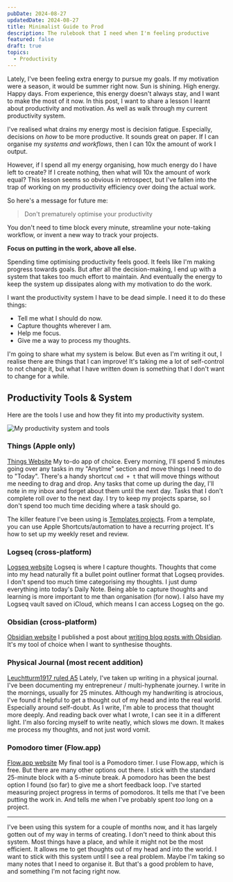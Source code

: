 ```yaml
---
pubDate: 2024-08-27
updatedDate: 2024-08-27
title: Minimalist Guide to Prod
description: The rulebook that I need when I'm feeling productive
featured: false
draft: true
topics:
  - Productivity
---
```

Lately, I've been feeling extra energy to pursue my goals. If my motivation were a season, it would be summer right now. Sun is shining. High energy. Happy days. From experience, this energy doesn't always stay, and I want to make the most of it now. In this post, I want to share a lesson I learnt about productivity and motivation. As well as walk through my current productivity system.

I've realised what drains my energy most is decision fatigue. Especially, decisions on *how* to be more productive. It sounds great on paper. If I can organise my *systems and workflows*, then I can 10x the amount of work I output.

However, if I spend all my energy organising, how much energy do I have left to create? If I create nothing, then what will 10x the amount of work equal? This lesson seems so obvious in retrospect, but I've fallen into the trap of working on my productivity efficiency over doing the actual work.

So here's a message for future me:

> Don't prematurely optimise your productivity

You don't need to time block every minute, streamline your note-taking workflow, or invent a new way to track your projects.

**Focus on putting in the work, above all else.**

Spending time optimising productivity feels good. It feels like I'm making progress towards goals. But after all the decision-making, I end up with a system that takes too much effort to maintain. And eventually the energy to keep the system up dissipates along with my motivation to do the work.

I want the productivity system I have to be dead simple. I need it to do these things:

- Tell me what I should do now.
- Capture thoughts wherever I am.
- Help me focus.
- Give me a way to process my thoughts.

I'm going to share what my system is below. But even as I'm writing it out, I realise there are things that I can improve! It's taking me a lot of self-control to not change it, but what I have written down is something that I don't want to change for a while.
## Productivity Tools & System
Here are the tools I use and how they fit into my productivity system.

![My productivity system and tools](https://res.cloudinary.com/jonathan-yeong/image/upload/v1724762063/unsigned_obsidian_uploads/gsxcno9967gmctdj5twv.png)


### Things (Apple only)
[Things Website](https://culturedcode.com/things/)
My to-do app of choice. Every morning, I'll spend 5 minutes going over any tasks in my "Anytime" section and move things I need to do to "Today". There's a handy shortcut `cmd + t` that will move things without me needing to drag and drop. Any tasks that come up during the day, I'll note in my inbox and forget about them until the next day. Tasks that I don't complete roll over to the next day. I try to keep my projects sparse, so I don't spend too much time deciding where a task should go.

The killer feature I've been using is [Templates projects](https://culturedcode.com/things/support/articles/2693493/). From a template, you can use Apple Shortcuts/automation to have a recurring project. It's how to set up my weekly reset and review.

### Logseq (cross-platform)
[Logseq website](https://logseq.com/)
Logseq is where I capture thoughts. Thoughts that come into my head naturally fit a bullet point outliner format that Logseq provides. I don't spend too much time categorising my thoughts. I just dump everything into today's Daily Note. Being able to capture thoughts and learning is more important to me than organisation (for now). I also have my Logseq vault saved on iCloud, which means I can access Logseq on the go.

### Obsidian (cross-platform)
[Obsidian website](https://obsidian.md/)
I published a post about [writing blog posts with Obsidian](https://jonathanyeong.com/writing-blog-posts-with-obsidian/). It's my tool of choice when I want to synthesise thoughts.

### Physical Journal (most recent addition)
[Leuchtturm1917 ruled A5](https://www.leuchtturm1917.ca/notebook-classic.html)
Lately, I've taken up writing in a physical journal. I've been documenting my entrepreneur / multi-hyphenate journey. I write in the mornings, usually for 25 minutes. Although my handwriting is atrocious, I've found it helpful to get a thought out of my head and into the real world. Especially around self-doubt. As I write, I'm able to process that thought more deeply. And reading back over what I wrote, I can see it in a different light. I'm also forcing myself to write neatly, which slows me down. It makes me process my thoughts, and not just word vomit.

### Pomodoro timer (Flow.app)
[Flow.app website](https://www.flow.app/)
My final tool is a Pomodoro timer. I use Flow.app, which is free. But there are many other options out there. I stick with the standard 25-minute block with a 5-minute break. A pomodoro has been the best option I found (so far) to give me a short feedback loop. I've started measuring project progress in terms of pomodoros. It tells me that I've been putting the work in. And tells me when I've probably spent *too* long on a project.

---

I've been using this system for a couple of months now, and it has largely gotten out of my way in terms of creating. I don't need to think about this system. Most things have a place, and while it might not be the most efficient. It allows me to get thoughts out of my head and into the world. I want to stick with this system until I see a real problem. Maybe I'm taking so many notes that I need to organise it. But that's a good problem to have, and something I'm not facing right now.
